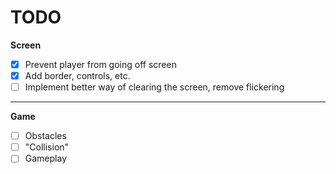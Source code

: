 # TODO
**Screen**
- [x] Prevent player from going off screen  
- [x] Add border, controls, etc.  
- [ ] Implement better way of clearing the screen, remove flickering  
---
**Game**
- [ ] Obstacles
- [ ] "Collision"
- [ ] Gameplay